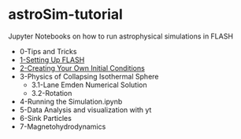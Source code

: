 # astroSim-tutorial
Jupyter Notebooks on how to run astrophysical simulations in FLASH

- 0-Tips and Tricks
- [1-Setting Up FLASH](http://nbviewer.jupyter.org/github/dorisjlee/astroSim-tutorial/blob/master/tutorial/1-Setting%20Up%20FLASH.ipynb)
- [2-Creating Your Own Initial Conditions](http://nbviewer.jupyter.org/github/dorisjlee/astroSim-tutorial/blob/master/tutorial/2-Creating%20Your%20Own%20Initial%20Conditions.ipynb)
- 3-Physics of Collapsing Isothermal Sphere
	- 3.1-Lane Emden Numerical Solution
	- 3.2-Rotation              
- 4-Running the Simulation.ipynb
- 5-Data Analysis and visualization with yt
- 6-Sink Particles 
- 7-Magnetohydrodynamics
